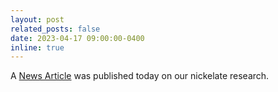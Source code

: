 ```yaml
---
layout: post
related_posts: false
date: 2023-04-17 09:00:00-0400
inline: true
---
```


A [News Article](https://www.bnl.gov/newsroom/news.php?a=221189) was published today on our nickelate research.